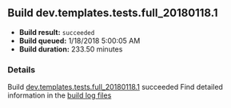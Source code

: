 ## Build dev.templates.tests.full_20180118.1
- **Build result:** `succeeded`
- **Build queued:** 1/18/2018 5:00:05 AM
- **Build duration:** 233.50 minutes
### Details
Build [dev.templates.tests.full_20180118.1](https://winappstudio.visualstudio.com/web/build.aspx?pcguid=a4ef43be-68ce-4195-a619-079b4d9834c2&builduri=vstfs%3a%2f%2f%2fBuild%2fBuild%2f24723) succeeded
Find detailed information in the [build log files](https://uwpctdiags.blob.core.windows.net/buildlogs/dev.templates.tests.full_20180118.1_logs.zip)
